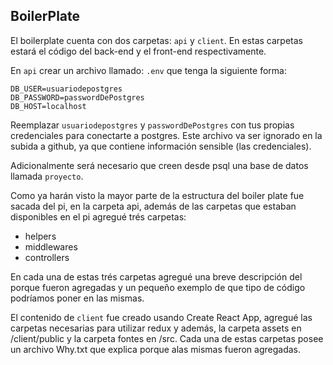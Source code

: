 ## BoilerPlate

El boilerplate cuenta con dos carpetas: `api` y `client`. En estas carpetas estará el código del back-end y el front-end respectivamente.

En `api` crear un archivo llamado: `.env` que tenga la siguiente forma:

```
DB_USER=usuariodepostgres
DB_PASSWORD=passwordDePostgres
DB_HOST=localhost
```
Reemplazar `usuariodepostgres` y `passwordDePostgres` con tus propias credenciales para conectarte a postgres. Este archivo va ser ignorado en la subida a github, ya que contiene información sensible (las credenciales).

Adicionalmente será necesario que creen desde psql una base de datos llamada `proyecto`.

Como ya harán visto la mayor parte de la estructura del boiler plate fue sacada del pi, en la carpeta api, además de las carpetas que estaban
disponibles en el pi agregué trés carpetas:

- helpers
- middlewares
- controllers

En cada una de estas trés carpetas agregué una breve descripción del porque fueron agregadas y un pequeño exemplo de que tipo de código podríamos poner en las mismas.

El contenido de `client` fue creado usando Create React App, agregué las carpetas necesarias para utilizar redux y además, la carpeta assets en /client/public y la carpeta fontes en /src. Cada una de estas carpetas posee un archivo Why.txt que explica porque alas mismas fueron agregadas.
